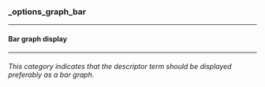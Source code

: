 ### _options_graph_bar



------
#### Bar graph display



------
###### This category indicates that the descriptor term should be displayed preferably as a bar graph.